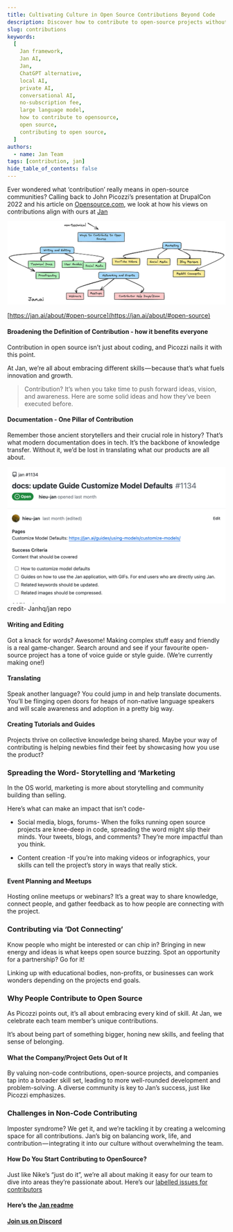 ```yaml
---
title: Cultivating Culture in Open Source Contributions Beyond Code
description: Discover how to contribute to open-source projects without coding skills. This Jan post guides you through the essentials of non-code contributions, from documentation to community engagement. Learn practical ways to impact open-source initiatives, even if you're new to the field.
slug: contributions
keywords:
  [
    Jan framework,
    Jan AI,
    Jan,
    ChatGPT alternative,
    local AI,
    private AI,
    conversational AI,
    no-subscription fee,
    large language model,
    how to contribute to opensource,
    open source,
    contributing to open source,
  ]
authors:
  - name: Jan Team
tags: [contribution, jan]
hide_table_of_contents: false
---
```


Ever wondered what ‘contribution’ really means in open-source communities? Calling back to John Picozzi’s presentation at DrupalCon 2022 and his article on [Opensource.com,](https://opensource.com/article/22/8/non-code-contribution-powers-open-source) we look at how his views on contributions align with ours at [Jan](https://jan.ai)

![how to contribute opensource non-code](./assets/01-how-to-contribute-to-open-source-non-code.png)

[https://jan.ai/about/#open-source](https://jan.ai/about/#open-source)

#### Broadening the Definition of Contribution - how it benefits everyone

Contribution in open source isn’t just about coding, and Picozzi nails it with this point.

At Jan, we’re all about embracing different skills — because that’s what fuels innovation and growth.

> Contribution? It’s when you take time to push forward ideas, vision, and awareness. Here are some solid ideas and how they’ve been executed before.

#### Documentation - One Pillar of Contribution

Remember those ancient storytellers and their crucial role in history? That’s what modern documentation does in tech. It’s the backbone of knowledge transfer. Without it, we’d be lost in translating what our products are all about.

![](./assets/01-credit-janhq-repo.png)credit- Janhq/jan repo

#### Writing and Editing

Got a knack for words? Awesome! Making complex stuff easy and friendly is a real game-changer. Search around and see if your favourite open-source project has a tone of voice guide or style guide. (We’re currently making one!)

#### Translating

Speak another language? You could jump in and help translate documents. You’ll be flinging open doors for heaps of non-native language speakers and will scale awareness and adoption in a pretty big way.

#### Creating Tutorials and Guides

Projects thrive on collective knowledge being shared. Maybe your way of contributing is helping newbies find their feet by showcasing how you use the product?

### Spreading the Word- Storytelling and ‘Marketing

In the OS world, marketing is more about storytelling and community building than selling.

Here’s what can make an impact that isn’t code-

- Social media, blogs, forums- When the folks running open source projects are knee-deep in code, spreading the word might slip their minds. Your tweets, blogs, and comments? They’re more impactful than you think.

* Content creation -If you’re into making videos or infographics, your skills can tell the project’s story in ways that really stick.

#### Event Planning and Meetups

Hosting online meetups or webinars? It’s a great way to share knowledge, connect people, and gather feedback as to how people are connecting with the project.

### Contributing via ‘Dot Connecting’

Know people who might be interested or can chip in? Bringing in new energy and ideas is what keeps open source buzzing. Spot an opportunity for a partnership? Go for it!

Linking up with educational bodies, non-profits, or businesses can work wonders depending on the projects end goals.

### Why People Contribute to Open Source

As Picozzi points out, it’s all about embracing every kind of skill. At Jan, we celebrate each team member’s unique contributions.

It’s about being part of something bigger, honing new skills, and feeling that sense of belonging.

#### What the Company/Project Gets Out of It

By valuing non-code contributions, open-source projects, and companies tap into a broader skill set, leading to more well-rounded development and problem-solving. A diverse community is key to Jan’s success, just like Picozzi emphasizes.

### Challenges in Non-Code Contributing

Imposter syndrome? We get it, and we’re tackling it by creating a welcoming space for all contributions. Jan’s big on balancing work, life, and contribution — integrating it into our culture without overwhelming the team.

#### How Do You Start Contributing to OpenSource?

Just like Nike’s “just do it”, we’re all about making it easy for our team to dive into areas they’re passionate about. Here’s our [labelled issues for contributors](https://github.com/janhq/jan/issues?q=is%3Aopen+is%3Aissue+label%3A%22good+first+issue%22)

#### Here’s the [Jan readme](https://github.com/janhq/jan?tab=readme-ov-file#readme)

#### [Join us on Discord](https://discord.gg/JPcNRaJyzJ)
